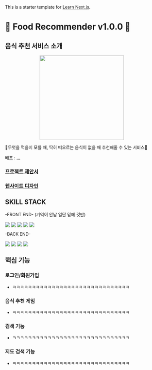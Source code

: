 This is a starter template for [Learn Next.js](https://nextjs.org/learn).

# 🍲 Food Recommender  v1.0.0 🍲

## 음식 추천 서비스 소개
<p align='center'>
<img width='277px' src='https://pbs.twimg.com/media/DuYBR2EXQAARa0j.png'>
</p>
🍜무엇을 먹을지 모를 때, 딱히 떠오르는 음식이 없을 때 추천해줄 수 있는 서비스🍜

배포 : [...](...)

### [프로젝트 제안서](https://docs.google.com/document/d/1YKk3iFa45GxuQ3cHE3XELQ2LvVHL1VfA4c5tNLGnPwA/edit#)
### [웹사이트 디자인](https://www.figma.com/file/XcgevRvRpDzR2bcJHYETd1/Untitled)


## SKILL STACK
<p align='center'> 
    <p>-FRONT END- (기억이 안남 일단 밑에 것만)</p>
    <img style="vertical-align: middle;" src="https://img.shields.io/badge/Javascript-royalblue?logo=javascript"/>
    <img style="vertical-align: middle;" src="https://img.shields.io/badge/Typescript-royalblue?logo=typescript"/>
    <img style="vertical-align: middle;" src="https://img.shields.io/badge/React-royalblue?logo=React"/>
    <img style="vertical-align: middle;" src="https://img.shields.io/badge/Scss-royalblue?logo=SASS"/>
    <img style="vertical-align: middle;" src="https://img.shields.io/badge/Next.js-royalblue?logo=Next.js"/><br>
    <p>-BACK END-</p>
    <img style="vertical-align: middle;" src="https://img.shields.io/badge/Springboot-gray?logo=spring"/>
    <img style="vertical-align: middle;" src="https://img.shields.io/badge/aws-gray?logo=amazon"/>
    <img style="vertical-align: middle;" src="https://img.shields.io/badge/graphql-gray?logo=graphql">
    <img style="vertical-align: middle;" src="https://img.shields.io/badge/MySQL-gray?logo=mysql">
</p>


## 핵심 기능

### 로그인/회원가입
* ㅋㅋㅋㅋㅋㅋㅋㅋㅋㅋㅋㅋㅋㅋㅋㅋㅋㅋㅋㅋㅋㅋㅋㅋㅋㅋㅋㅋㅋㅋ
### 음식 추천 게임
* ㅋㅋㅋㅋㅋㅋㅋㅋㅋㅋㅋㅋㅋㅋㅋㅋㅋㅋㅋㅋㅋㅋㅋㅋㅋㅋㅋㅋㅋㅋ
### 검색 기능
* ㅋㅋㅋㅋㅋㅋㅋㅋㅋㅋㅋㅋㅋㅋㅋㅋㅋㅋㅋㅋㅋㅋㅋㅋㅋㅋㅋㅋㅋㅋ
### 지도 검색 기능
* ㅋㅋㅋㅋㅋㅋㅋㅋㅋㅋㅋㅋㅋㅋㅋㅋㅋㅋㅋㅋㅋㅋㅋㅋㅋㅋㅋㅋㅋㅋ

